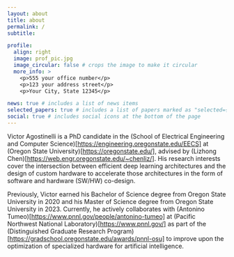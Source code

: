 ```yaml
---
layout: about
title: about
permalink: /
subtitle: 

profile:
  align: right
  image: prof_pic.jpg
  image_circular: false # crops the image to make it circular
  more_info: >
    <p>555 your office number</p>
    <p>123 your address street</p>
    <p>Your City, State 12345</p>

news: true # includes a list of news items
selected_papers: true # includes a list of papers marked as "selected={true}"
social: true # includes social icons at the bottom of the page
---
```


Victor Agostinelli is a PhD candidate in the (School of Electrical Engineering and Computer Science)[https://engineering.oregonstate.edu/EECS] at (Oregon State University)[https://oregonstate.edu/], advised by (Lizhong Chen)[https://web.engr.oregonstate.edu/~chenliz/]. His research interests cover the intersection between efficient deep learning architectures and the design of custom hardware to accelerate those architectures in the form of software and hardware (SW/HW) co-design.

Previously, Victor earned his Bachelor of Science degree from Oregon State University in 2020 and his Master of Science degree from Oregon State University in 2023. Currently, he actively collaborates with (Antonino Tumeo)[https://www.pnnl.gov/people/antonino-tumeo] at (Pacific Northwest National Laboratory)[https://www.pnnl.gov/] as part of the (Distinguished Graduate Research Program)[https://gradschool.oregonstate.edu/awards/pnnl-osu] to improve upon the optimization of specialized hardware for artificial intelligence.
